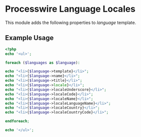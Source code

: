 # Processwire Language Locales
This module adds the following properties to *language* template.

## Example Usage

```php
<?php 
echo '<ul>';

foreach ($languages as $language):

echo "<li>{$language->template}</li>";
echo "<li>{$language->name}</li>";
echo "<li>{$language->title}</li>";
echo "<li>{$language->locale}</li>";
echo "<li>{$language->localeUnderscore}</li>";
echo "<li>{$language->localeCode}</li>";
echo "<li>{$language->localeName}</li>";
echo "<li>{$language->localeLanguageName}</li>";
echo "<li>{$language->localeCountry}</li>";
echo "<li>{$language->localeCountryCode}</li>";

endforeach; 

echo '</ul>';
```
